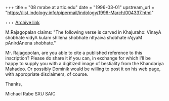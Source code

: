 +++
title = "08 mrabe at artic.edu"
date = "1996-03-01"
upstream_url = "https://list.indology.info/pipermail/indology/1996-March/004337.html"

+++
[Archive link](https://list.indology.info/pipermail/indology/1996-March/004337.html)

M.Rajagopalan claims: "The following verse is carved in Khajuraho:
VinayA shobhate vidyA
kulam shIlena shobhate
nItyaiva shobhate rAjyaM
pAnirdAnena shobhate."

Mr. Rajagopolan, are you able to cite a published reference to this
inscription? Please do share it if you can, in exchange for which I'll be
happy to supply you with a digitized image of bestiality from the
Khandariya Mahadeo.  Or possibly Dominik would be willing to post it on his
web page, with appropriate disclaimers, of course.

Thanks,

Michael Rabe
SXU
SAIC






